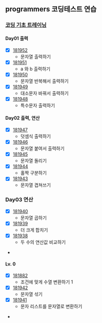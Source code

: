 ## programmers 코딩테스트 연습

### [코딩 기초 트레이닝](https://school.programmers.co.kr/learn/challenges/training?order=acceptance_desc&languages=kotlin%2Cjava)

#### Day01 출력
- [x] [181952](https://school.programmers.co.kr/learn/courses/30/lessons/181952)
  - 문자열 출력하기
- [x] [181951](https://school.programmers.co.kr/learn/courses/30/lessons/181951)
  - a 와 b 출력하기
- [x] [181950](https://school.programmers.co.kr/learn/courses/30/lessons/181950)
  - 문자열 반복해서 출력하기
- [x] [181949](https://school.programmers.co.kr/learn/courses/30/lessons/181949)
  - 대소문자 바꿔서 출력하기
- [x] [181948](https://school.programmers.co.kr/learn/courses/30/lessons/181948)
  - 특수문자 출력하기

#### Day02 출력, 연산
- [x] [181947](https://school.programmers.co.kr/learn/courses/30/lessons/181947)
  - 덧셈식 출력하기
- [x] [181946](https://school.programmers.co.kr/learn/courses/30/lessons/181946)
  - 문자열 붙여서 출력하기
- [x] [181945](https://school.programmers.co.kr/learn/courses/30/lessons/181945)
  - 문자열 돌리기
- [x] [181944](https://school.programmers.co.kr/learn/courses/30/lessons/181944)
  - 홀짝 구분하기
- [x] [181943](https://school.programmers.co.kr/learn/courses/30/lessons/181943)
  - 문자열 겹쳐쓰기

### Day03 연산
- [x] [181940](https://school.programmers.co.kr/learn/courses/30/lessons/181940)
  - 문자열 곱하기
- [x] [181939](https://school.programmers.co.kr/learn/courses/30/lessons/181939)
  - 더 크게 합치기
- [x] [181938](https://school.programmers.co.kr/learn/courses/30/lessons/181938)
  - 두 수의 연산값 비교하기
-

#### Lv. 0
- [x] [181882](https://school.programmers.co.kr/learn/courses/30/lessons/181882)
  - 조건에 맞게 수열 변환하기 1
- [x] [181942](https://school.programmers.co.kr/learn/courses/30/lessons/181942)
  - 문자열 섞기
- [x] [181941](https://school.programmers.co.kr/learn/courses/30/lessons/181941)
  - 문자 리스트를 문자열로 변환하기
- 